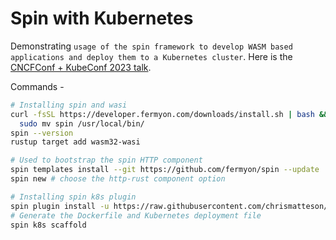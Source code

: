 # Spin with Kubernetes

Demonstrating `usage of the spin framework to develop WASM based applications and deploy them to a Kubernetes cluster`. Here is the [CNCFConf + KubeConf 2023 talk](https://youtu.be/LdsyS2cedOw).

Commands -

```sh
# Installing spin and wasi
curl -fsSL https://developer.fermyon.com/downloads/install.sh | bash &&
  sudo mv spin /usr/local/bin/
spin --version
rustup target add wasm32-wasi

# Used to bootstrap the spin HTTP component
spin templates install --git https://github.com/fermyon/spin --update
spin new # choose the http-rust component option

# Installing spin k8s plugin
spin plugin install -u https://raw.githubusercontent.com/chrismatteson/spin-plugin-k8s/main/k8s.json
# Generate the Dockerfile and Kubernetes deployment file
spin k8s scaffold
```
